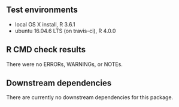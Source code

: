 ## Test environments
* local OS X install, R 3.6.1
* ubuntu 16.04.6 LTS (on travis-ci), R 4.0.0

## R CMD check results
There were no ERRORs, WARNINGs, or NOTEs.

## Downstream dependencies
There are currently no downstream dependencies for this package.